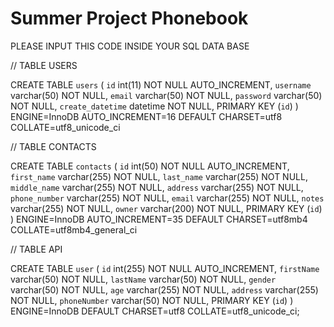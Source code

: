 <h1>Summer Project Phonebook</h1>


PLEASE INPUT THIS CODE INSIDE YOUR SQL DATA BASE

// TABLE USERS

CREATE TABLE `users` (
  `id` int(11) NOT NULL AUTO_INCREMENT,
  `username` varchar(50) NOT NULL,
  `email` varchar(50) NOT NULL,
  `password` varchar(50) NOT NULL,
  `create_datetime` datetime NOT NULL,
  PRIMARY KEY (`id`)
) ENGINE=InnoDB AUTO_INCREMENT=16 DEFAULT CHARSET=utf8 COLLATE=utf8_unicode_ci

// TABLE CONTACTS

CREATE TABLE `contacts` (
  `id` int(50) NOT NULL AUTO_INCREMENT,
  `first_name` varchar(255) NOT NULL,
  `last_name` varchar(255) NOT NULL,
  `middle_name` varchar(255) NOT NULL,
  `address` varchar(255) NOT NULL,
  `phone_number` varchar(255) NOT NULL,
  `email` varchar(255) NOT NULL,
  `notes` varchar(255) NOT NULL,
  `owner` varchar(200) NOT NULL,
  PRIMARY KEY (`id`)
) ENGINE=InnoDB AUTO_INCREMENT=35 DEFAULT CHARSET=utf8mb4 COLLATE=utf8mb4_general_ci


// TABLE API

CREATE TABLE `user` (
  `id` int(255) NOT NULL AUTO_INCREMENT,
  `firstName` varchar(50) NOT NULL,
  `lastName` varchar(50) NOT NULL,
  `gender` varchar(50) NOT NULL,
  `age` varchar(255) NOT NULL,
  `address` varchar(255) NOT NULL,
  `phoneNumber` varchar(50) NOT NULL,
  PRIMARY KEY (`id`)
) ENGINE=InnoDB DEFAULT CHARSET=utf8 COLLATE=utf8_unicode_ci;
